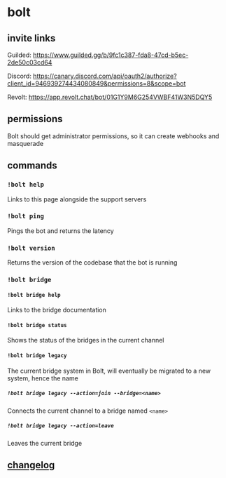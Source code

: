 # bolt

## invite links

Guilded: https://www.guilded.gg/b/9fc1c387-fda8-47cd-b5ec-2de50c03cd64

Discord: https://canary.discord.com/api/oauth2/authorize?client_id=946939274434080849&permissions=8&scope=bot

Revolt: https://app.revolt.chat/bot/01G1Y9M6G254VWBF41W3N5DQY5

## permissions

Bolt should get administrator permissions, so it can create webhooks and masquerade

## commands

### `!bolt help`

Links to this page alongside the support servers

### `!bolt ping`

Pings the bot and returns the latency

### `!bolt version`

Returns the version of the codebase that the bot is running

### `!bolt bridge`

#### `!bolt bridge help`

Links to the bridge documentation

#### `!bolt bridge status`

Shows the status of the bridges in the current channel

#### `!bolt bridge legacy`

The current bridge system in Bolt, will eventually be migrated to a new system, hence the name

##### `!bolt bridge legacy --action=join --bridge=<name>`

Connects the current channel to a bridge named `<name>`

##### `!bolt bridge legacy --action=leave`

Leaves the current bridge

## [changelog](/changelog.md)
